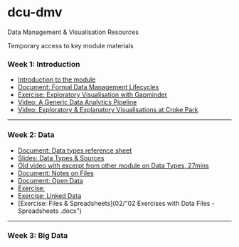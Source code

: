 # dcu-dmv
Data Management &amp; Visualisation Resources

Temporary access to key module materials 

### Week 1: Introduction
 * [Introduction to the module](01/01_CSC1143_Introduction.pdf) 
 * [Document: Formal Data Management Lifecycles](01/01_Formal_Data_Management_Lifecycles.md)
 * [Exercise: Exploratory Visualisation with Gapminder](01/01_Lab_Exploring_Data.md) 
 * [Video: A Generic Data Analytics Pipeline](https://youtu.be/7_qzNabbt5E)
 * [Video: Exploratory & Explanatory Visualisations at Croke Park](https://youtu.be/Sc8S-6J7AKM)

-----

### Week 2: Data 
 * [Document: Data types reference sheet](02/02_Reference_Sheet_for_Data_Types.md)
 * [Slides: Data Types \& Sources](02/) 
 * [Old video with excerpt from other module on Data Types, 27mins](https://youtu.be/Ew0AWqfQqbQ)
 * [Document: Notes on Files](02/02_Notes_on_Files.md)
 * [Document: Open Data](02/02_Notes_on_Files.md)
 * [Exercise: ](02/02_Exercise_using_Open_Data.md)
 * [Exercise: Linked Data](02/02_Linked_Data.md)
 * [Exercise: Files \& Spreadsheets](02/"02 Exercises with Data Files - Spreadsheets .docx")
----- 
 ### Week 3: Big Data